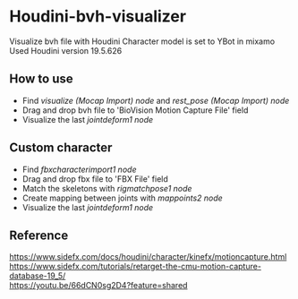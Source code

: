 # Houdini-bvh-visualizer
Visualize bvh file with Houdini
Character model is set to YBot in mixamo
Used Houdini version 19.5.626

## How to use
* Find _visualize (Mocap Import) node_ and _rest_pose (Mocap Import) node_
* Drag and drop bvh file to 'BioVision Motion Capture File' field
* Visualize the last _jointdeform1 node_

## Custom character
* Find _fbxcharacterimport1 node_
* Drag and drop fbx file to 'FBX File' field
* Match the skeletons with _rigmatchpose1 node_
* Create mapping between joints with _mappoints2 node_
* Visualize the last _jointdeform1 node_

## Reference
<https://www.sidefx.com/docs/houdini/character/kinefx/motioncapture.html>    
<https://www.sidefx.com/tutorials/retarget-the-cmu-motion-capture-database-19_5/>    
<https://youtu.be/66dCN0sg2D4?feature=shared>
